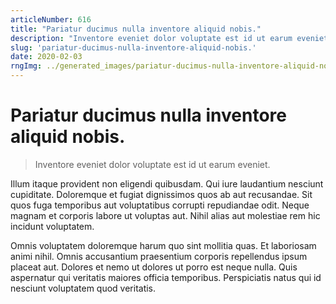 ```yaml
---
articleNumber: 616
title: "Pariatur ducimus nulla inventore aliquid nobis."
description: "Inventore eveniet dolor voluptate est id ut earum eveniet."
slug: 'pariatur-ducimus-nulla-inventore-aliquid-nobis.'
date: 2020-02-03
rngImg: ../generated_images/pariatur-ducimus-nulla-inventore-aliquid-nobis..jpg
---
```


# Pariatur ducimus nulla inventore aliquid nobis.

> Inventore eveniet dolor voluptate est id ut earum eveniet.

Illum itaque provident non eligendi quibusdam. Qui iure laudantium nesciunt cupiditate. Doloremque et fugiat dignissimos quos ab aut recusandae. Sit quos fuga temporibus aut voluptatibus corrupti repudiandae odit. Neque magnam et corporis labore ut voluptas aut. Nihil alias aut molestiae rem hic incidunt voluptatem.
 Omnis voluptatem doloremque harum quo sint mollitia quas. Et laboriosam animi nihil. Omnis accusantium praesentium corporis repellendus ipsum placeat aut. Dolores et nemo ut dolores ut porro est neque nulla. Quis aspernatur qui veritatis maiores officia temporibus. Perspiciatis natus qui id nesciunt voluptatem quod veritatis.
